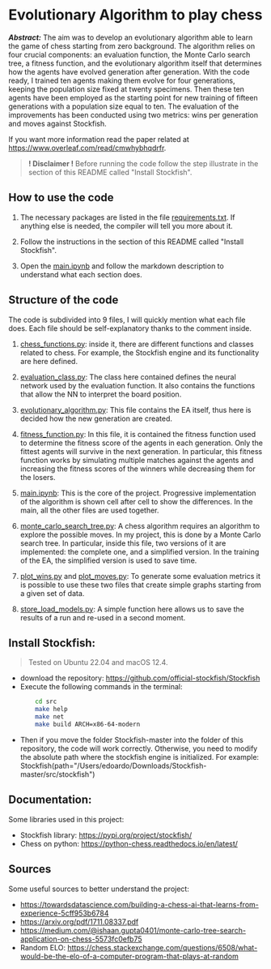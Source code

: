 # Evolutionary Algorithm to play chess

***Abstract:*** The aim was to develop an evolutionary algorithm able to learn the game of chess starting from zero background. The algorithm relies on four crucial components: an evaluation function, the Monte Carlo search tree, a fitness function, and the evolutionary algorithm itself that determines how the agents have evolved generation after generation. With the code ready, I trained ten agents making them evolve for four generations, keeping the population size fixed at twenty specimens. Then these ten agents have been employed as the starting point for new training of fifteen generations with a population size equal to ten. The evaluation of the improvements has been conducted using two metrics: wins per generation and moves against Stockfish.

If you want more information read the paper related at https://www.overleaf.com/read/cmwhybhqdrfr.



> **! Disclaimer !**
Before running the code follow the step illustrate in the section of this README called "Install Stockfish".

## How to use the code
1. The necessary packages are listed in the file [requirements.txt](requirements.txt). If anything else is needed, the compiler will tell you more about it.

2. Follow the instructions in the section of this README called "Install Stockfish".

3. Open the [main.ipynb](./src/main.ipynb) and follow the markdown description to understand what each section does.

## Structure of the code
The code is subdivided into 9 files, I will quickly mention what each file does. Each file should be self-explanatory thanks to the comment inside.

1. [chess_functions.py](./src/chess_functions.py): inside it, there are different functions and classes related to chess. For example, the Stockfish engine and its functionality are here defined.

2. [evaluation_class.py](./src/evaluation_class.py): The class here contained defines the neural network used by the evaluation function. It also contains the functions that allow the NN to interpret the board position.

3. [evolutionary_algorithm.py](./src/evolutionary_algorithm.py): This file contains the EA itself, thus here is decided how the new generation are created.

3. [fitness_function.py](./src/fitness_function.py): In this file, it is contained the fitness function used to determine the fitness score of the agents in each generation. Only the fittest agents will survive in the next generation.
In particular, this fitness function works by simulating multiple matches against the agents and increasing the fitness scores of the winners while decreasing them for the losers.

4. [main.ipynb](./src/main.ipynb): This is the core of the project. Progressive implementation of the algorithm is shown cell after cell to show the differences. In the main, all the other files are used together.

5. [monte_carlo_search_tree.py](./src/monte_carlo_search_tree.py): A chess algorithm requires an algorithm to explore the possible moves. In my project, this is done by a Monte Carlo search tree. In particular, inside this file, two versions of it are implemented: the complete one, and a simplified version. In the training of the EA, the simplified version is used to save time.

6. [plot_wins.py](./src/plot_wins.py) and [plot_moves.py](./src/plot_moves.py): To generate some evaluation metrics it is possible to use these two files that create simple graphs starting from a given set of data.

7. [store_load_models.py](./src/store_load_models.py): A simple function here allows us to save the results of a run and re-used in a second moment.




## Install Stockfish:

> Tested on Ubuntu 22.04 and macOS 12.4.

- download the repository: https://github.com/official-stockfish/Stockfish
- Execute the following commands in the terminal:
    ```bash 
        cd src
        make help
        make net
        make build ARCH=x86-64-modern
    ```
- Then if you move the folder Stockfish-master into the folder of this repository, the code will work correctly. Otherwise, you need to modify the absolute path where the stockfish engine is initialized. For example: Stockfish(path="/Users/edoardo/Downloads/Stockfish-master/src/stockfish")

## Documentation: 
Some libraries used in this project:
- Stockfish library: https://pypi.org/project/stockfish/
- Chess on python: https://python-chess.readthedocs.io/en/latest/

## Sources
Some useful sources to better understand the project:
- https://towardsdatascience.com/building-a-chess-ai-that-learns-from-experience-5cff953b6784
- https://arxiv.org/pdf/1711.08337.pdf
- https://medium.com/@ishaan.gupta0401/monte-carlo-tree-search-application-on-chess-5573fc0efb75 
- Random ELO: https://chess.stackexchange.com/questions/6508/what-would-be-the-elo-of-a-computer-program-that-plays-at-random
